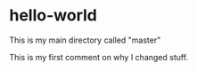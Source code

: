 # hello-world
This is my main directory called "master"

This is my first comment on why I changed stuff.

